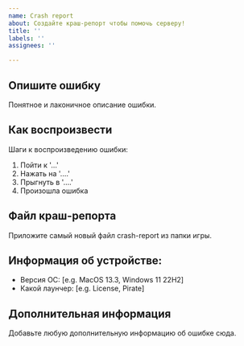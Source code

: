 ```yaml
---
name: Crash report
about: Создайте краш-репорт чтобы помочь серверу!
title: ''
labels: ''
assignees: ''

---
```


## Опишите ошибку
Понятное и лаконичное описание ошибки.

## Как воспроизвести
Шаги к воспроизведению ошибки:
1. Пойти к '...'
2. Нажать на '....'
3. Прыгнуть в '....'
4. Произошла ошибка

## Файл краш-репорта
Приложите самый новый файл crash-report из папки игры.

## Информация об устройстве:
 - Версия ОС: [e.g. MacOS 13.3, Windows 11 22H2]
 - Какой лаунчер: [e.g. License, Pirate]

## Дополнительная информация
Добавьте любую дополнительную информацию об ошибке сюда.
